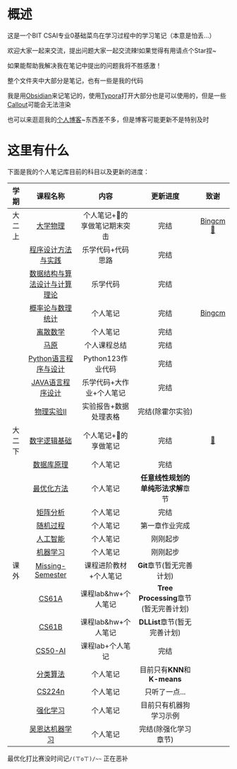 # 概述

这是一个BIT CSAI专业0基础菜鸟在学习过程中的学习笔记（本意是怕丢...）

欢迎大家一起来交流，提出问题大家一起交流辣!如果觉得有用请点个Star捏~

如果能帮助我解决我在笔记中提出的问题我将不胜感激！

整个文件夹中大部分是笔记，也有一些是我的代码

我是用[Obsidian](https://obsidian.md/)来记笔记的，使用[Typora](https://typoraio.cn/)打开大部分也是可以使用的，但是一些[Callout](https://help.obsidian.md/Editing+and+formatting/Callouts)可能会无法渲染

也可以来逛逛我的[个人博客](https://binisalegend.gitee.io/)~东西差不多，但是博客可能更新不是特别及时

# 这里有什么

下面是我的个人笔记库目前的科目以及更新的进度：

| 学期  |                                                        课程名称                                                         |        内容        |             更新进度              |                    致谢                     |
| :-: | :-----------------------------------------------------------------------------------------------------------------: | :--------------: | :---------------------------: | :---------------------------------------: |
| 大二上 |                  [大学物理](https://github.com/binisalegend/Road-To-CSAI/tree/master/College-Physics)                   | 个人笔记+🍊的享做笔记期末突击 |              完结               | [Bingcm](https://gitee.com/bingcm) [🍊]() |
|     |       [程序设计方法与实践](https://github.com/binisalegend/Road-To-CSAI/tree/master/Programming-Methods-and-Practice)        |    乐学代码+代码思路     |              完结               |                                           |
|     |   [数据结构与算法设计与计算理论](https://github.com/binisalegend/Road-To-CSAI/tree/master/Data-Structure-and-Algorithm-Design)    |       乐学代码       |              完结               |                                           |
|     | [概率论与数理统计](https://github.com/binisalegend/Road-To-CSAI/tree/master/Probability-theory-and-mathematical-statistics) |       个人笔记       |              完结               |    [Bingcm](https://gitee.com/bingcm)     |
|     |                [离散数学](https://github.com/binisalegend/Road-To-CSAI/tree/master/Discrete-Mathematics)                |       个人笔记       |              完结               |                                           |
|     |                  [马原](https://github.com/binisalegend/Road-To-CSAI/tree/master/Marxist-Principles)                  |      个人课程总结      |              完结               |                                           |
|     |            [Python语言程序与设计](https://github.com/binisalegend/Road-To-CSAI/tree/master/Python-Programming)             |  Python123作业代码   |              完结               |                                           |
|     |   [JAVA语言程序设计](https://github.com/binisalegend/Road-To-CSAI/tree/master/Java-Programming-for-Scientific-Problems)   |  乐学代码+大作业+个人笔记   |              完结               |                                           |
|     |               [物理实验II](https://github.com/binisalegend/Road-To-CSAI/tree/master/Physical-Experiment)                |   实验报告+数据处理表格    |           完结(除霍尔实验)           |                                           |
| 大二下 |                  [数字逻辑基础](https://github.com/binisalegend/Road-To-CSAI/tree/master/Digital-Logic)                   |   个人笔记+🍊的享做笔记   |              完结               |                  [🍊]()                   |
|     |                     [数据库原理](https://github.com/binisalegend/Road-To-CSAI/tree/master/Database)                      |       个人笔记       |              完结               |                                           |
|     |              [最优化方法](https://github.com/binisalegend/Road-To-CSAI/tree/master/Optimization-Algorithm)               |       个人笔记       |      **任意线性规划的单纯形法求解**章节      |                                           |
|     |                  [矩阵分析](https://github.com/binisalegend/Road-To-CSAI/tree/master/Matrix-Analysis)                   |       个人笔记       |              完结               |                                           |
|     |                 [随机过程](https://github.com/binisalegend/Road-To-CSAI/tree/master/Stochastic-process)                 |       个人笔记       |            第一章作业完成            |                                           |
|     |              [人工智能](https://github.com/binisalegend/Road-To-CSAI/tree/master/Artificial-Intelligence)               |       个人笔记       |             刚刚起步              |                                           |
|     |                  [机器学习](https://github.com/binisalegend/Road-To-CSAI/tree/master/Machine-Learning)                  |       个人笔记       |             刚刚起步              |                                           |
| 课外  |            [Missing-Semester](https://github.com/binisalegend/Road-To-CSAI/tree/master/Missing-Semester)            |   课程进阶教材+个人笔记    |       **Git**章节(暂无完善计划)       |                                           |
|     |                       [CS61A](https://github.com/binisalegend/Road-To-CSAI/tree/master/CS61A)                       |  课程lab&hw+个人笔记   | **Tree Processing**章节(暂无完善计划) |                                           |
|     |                       [CS61B](https://github.com/binisalegend/Road-To-CSAI/tree/master/CS61B)                       |  课程lab&hw+个人笔记   |     **DLList**章节(暂无完善计划)      |                                           |
|     |                     [CS50-AI](https://github.com/binisalegend/Road-To-CSAI/tree/master/CS50-AI)                     |    课程lab+个人笔记    |              完结               |                                           |
|     |              [分类算法](https://github.com/binisalegend/Road-To-CSAI/tree/master/Classification-Algorithm)              |       个人笔记       |    目前只有**KNN**和**K-means**    |                                           |
|     |               [CS224n](https://github.com/binisalegend/Road-To-CSAI/tree/master/NLP-and-DeepLearning)               |       个人笔记       |           只听了一点...            |                                           |
|     |               [强化学习](https://github.com/binisalegend/Road-To-CSAI/tree/master/ReinforcementLearning)                |       个人笔记       |          目前只有机器狗学习示例          |                                           |
|     |            [吴恩达机器学习](https://github.com/binisalegend/Road-To-CSAI/tree/master/Machine-Learning-AndrewNg)            |       个人笔记       |          完结(除强化学习章节)          |                                           |

最优化打比赛没时间记`/(ㄒoㄒ)/~~` 正在恶补
